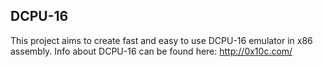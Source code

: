 DCPU-16
-------

This project aims to create fast and easy to use DCPU-16 emulator in x86 assembly.
Info about DCPU-16 can be found here: http://0x10c.com/
